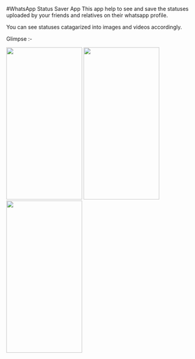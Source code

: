 #WhatsApp Status Saver App
This app help to see and save the statuses uploaded by your friends and relatives on their whatsapp profile.

You can see statuses catagarized into images and videos accordingly.

Glimpse :-


<img src='https://github.com/hemantvardani/WhatsApp-Status-Saver/assets/54838271/c35664b1-1b6b-4669-bb20-aa913d686d49' width="200" height="400"/>
<img src='https://github.com/hemantvardani/WhatsApp-Status-Saver/assets/54838271/b3838dba-7bbc-4f82-966a-5000cbbeebd6' width="200" height="400"/>
<img src='https://github.com/hemantvardani/WhatsApp-Status-Saver/assets/54838271/e3ee84c0-f13c-48fb-82b9-ee498c0b51c6' width="200" height="400"/>
